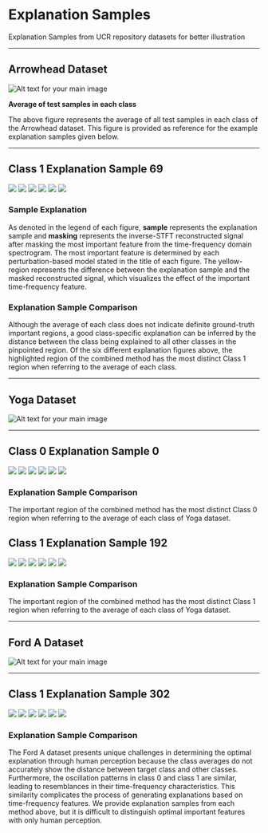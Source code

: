 # Explanation Samples

Explanation Samples from UCR repository datasets for better illustration

---

## Arrowhead Dataset

![Alt text for your main image](Explanation_Samples/arrowhead/Avg.png)

**Average of test samples in each class**

The above figure represents the average of all test samples in each class of the Arrowhead dataset. This figure is provided as reference for the example explanation samples given below.   

---

## Class 1 Explanation Sample 69

<p float="left">
  <img src="Explanation_Samples/arrowhead/combined_69.png" />
  <img src="Explanation_Samples/arrowhead/deletion_69.png" />
  <img src="Explanation_Samples/arrowhead/insertion_69.png" />
  <img src="Explanation_Samples/arrowhead/lime_69.png" />
  <img src="Explanation_Samples/arrowhead/shap_69.png" />
  <img src="Explanation_Samples/arrowhead/rise_69.png" />
</p>

### Sample Explanation  

As denoted in the legend of each figure, **sample** represents the explanation sample and **masking** represents the inverse-STFT reconstructed signal after masking the most important feature from the time-frequency domain spectrogram. The most important feature is determined by each perturbation-based model stated in the title of each figure. The yellow-region represents the difference between the explanation sample and the masked reconstructed signal, which visualizes the effect of the important time-frequency feature.       

### Explanation Sample Comparison  

Although the average of each class does not indicate definite ground-truth important regions, a good class-specific explanation can be inferred by the distance between the class being explained to all other classes in the pinpointed region. Of the six different explanation figures above, the highlighted region of the combined method has the most distinct Class 1 region when referring to the average of each class. 

---

## Yoga Dataset

![Alt text for your main image](Explanation_Samples/yoga/Avg.png)

---

## Class 0 Explanation Sample 0

<p float="left">
  <img src="Explanation_Samples/yoga/combined_0.png" />
  <img src="Explanation_Samples/yoga/deletion_0.png" />
  <img src="Explanation_Samples/yoga/insertion_0.png" />
  <img src="Explanation_Samples/yoga/lime_0.png" />
  <img src="Explanation_Samples/yoga/shap_0.png" />
  <img src="Explanation_Samples/yoga/rise_0.png" />
</p>

### Explanation Sample Comparison  

The important region of the combined method has the most distinct Class 0 region when referring to the average of each class of Yoga dataset.


## Class 1 Explanation Sample 192

<p float="left">
  <img src="Explanation_Samples/yoga/combined_192.png" />
  <img src="Explanation_Samples/yoga/deletion_192.png" />
  <img src="Explanation_Samples/yoga/insertion_192.png" />
  <img src="Explanation_Samples/yoga/lime_192.png" />
  <img src="Explanation_Samples/yoga/shap_192.png" />
  <img src="Explanation_Samples/yoga/rise_192.png" />
</p>

### Explanation Sample Comparison  

The important region of the combined method has the most distinct Class 1 region when referring to the average of each class of Yoga dataset.

---

## Ford A Dataset

![Alt text for your main image](Explanation_Samples/forda/Avg.png)

---

## Class 1 Explanation Sample 302

<p float="left">
  <img src="Explanation_Samples/forda/combined_302.png" />
  <img src="Explanation_Samples/forda/deletion_302.png" />
  <img src="Explanation_Samples/forda/insertion_302.png" />
  <img src="Explanation_Samples/forda/lime_302.png" />
  <img src="Explanation_Samples/forda/shap_302.png" />
  <img src="Explanation_Samples/forda/rise_302.png" />
</p>

### Explanation Sample Comparison  

The Ford A dataset presents unique challenges in determining the optimal explanation through human perception because the class averages do not accurately show the distance between target class and other classes. Furthermore, the oscillation patterns in class 0 and class 1 are similar, leading to resemblances in their time-frequency characteristics. This similarity complicates the process of generating explanations based on time-frequency features. We provide explanation samples from each method above, but it is difficult to distinguish optimal important features with only human perception.   
